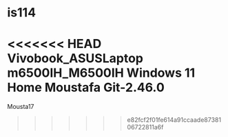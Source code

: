 # is114
<<<<<<< HEAD
Vivobook_ASUSLaptop m6500IH_M6500IH
Windows 11 Home
Moustafa
Git-2.46.0
=======
Mousta17
>>>>>>> e82fcf2f01fe614a91ccaade8738106722811a6f

